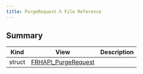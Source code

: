 ```yaml
---
title: PurgeRequest.h File Reference
---
```


## Summary
| Kind | View | Description |
|------|------|-------------|
|struct|[FRHAPI_PurgeRequest](/unreal-plugins/all/structfrhapi__purgerequest/#structFRHAPI__PurgeRequest)||
